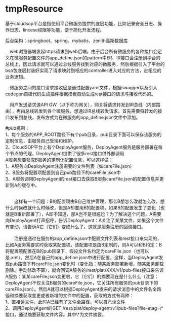 # tmpResource

基于cloudsop平台是指使用平台微服务提供的底层功能，比如记录安全日志、操作日志、lincese权限等功能，便于简化开发流程。<br>

后台架构：springboot、spring、mybatis、zenith高斯数据库<br>

&emsp;web浏览器端发起https请求到web后端，由于后台所有微服务的各种接口会定义在微服务配置文件的app_define.json的pattern中ER、IR接口会注册到平台的总线上，因此请求就可以通过总线服务找到对应的微服务，然后根据引入了平台的bsp包底层封装好实现了请求映射到相应的controller进入对应的方法，走相应的业务逻辑。<br>

&emsp;微服务之间的接口请求接收层是通过配置yaml文件，根据swagger以及引入codegen自研代码生成插件根据模板自动生成rest接口的请求与接收代码的。<br>

&emsp;用户发送请求道API GW（以下称为网关），网关将请求转发到IR总线（内部路由），再由总线转发到各个微服务。想通过IR总线转发请求，首先需要将转发的接口发布到总线，发布方式为在微服务的app_define.json文件中添加。<br>

#pub机制：<br>
1、每个服务的APP_ROOT路径下有个pub目录，pub目录下面可以保存该服务的定制信息，由服务自己管理和维护。<br>
2、CloudSOP平台上有个DeployAgent服务，DeployAgent服务是服务部署在每个节点的代理，DeployAgent提供了很多rest接口供外部调用<br>
A服务想要获取B服务的定制化配置信息，可以这样做：<br>
1、A服务向DeployAgent注册需要的文件列表（如careFile.json）<br>
2、B服务将配置项配置到自己pub路径下的careFile.json中<br>
3、A服务调用DeployAgent的rest接口去获取B服务careFile.json的配置信息并更新到A的缓存中。<br>

</br>
&emsp;&emsp;这样有一个问题：B的配置项由B自己维护管理，那么B想怎么改就怎么改，想什么时候改就什么时候改，但是A却要用B的配置项，如果B的配置发生了变化（也就是B重新部署了），A却不知道，那A岂不是很尴尬？为了解决这个问题，A需要向DeployAgent打声招呼，告诉DeployAgent：A关注了某某文件，如果这个文件有变动，请告诉A它（它们）变成什么了。这就是服务注册的回调接口。<br>

</br>
&emsp;&emsp;注册是通过在服务的app_define.json中配置文件列表和rest接口来实现的，比如A服务需要实时获取某配置项，该配置项是由B定制的，则A可以和B约定：B将配置项配置在B的pub目录下，假设文件名约定为careFile.json（也可以是.xml）。然后A在自己的app_define.json中进行配置。这样，当DeployAgent发现pub路径下有careFile.json变化时（变化指：随某服务部署新增，随某服务卸载删除。手动修改不算），就会回调A服务的/rest/plat/XXX/v1/pub-files接口来告诉A服务：某某careFile.json变更啦，它（它们）的摘要现在是什么什么（注意：DeployAgent不仅关注B服务的careFile.json，它关注所有服务的pub目录下的careFile.json）。然后A就可以根据DeployAgent发来的请求消息中的文件名全路径和摘要获取变更或者新增的文件中的配置，获取的方式有两种：<br>
1、直接读文件。此时A已经有了文件全路径，可以自己读文件<br>
2、调用DeployAgent的GET /rest/plat/deploy-agent/v1/pub-files?file-etag=\*接口，通过摘要获取文件内容。其中\*为文件摘要。<br>
